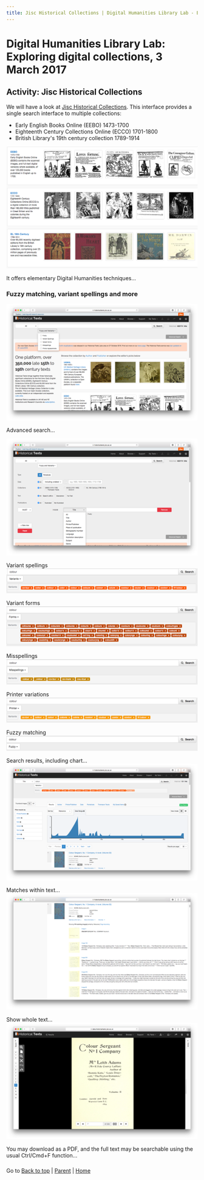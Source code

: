 ```yaml
---
title: Jisc Historical Collections | Digital Humanities Library Lab - Exploring digital collections, 3 March 2017
---
```


# Digital Humanities Library Lab: Exploring digital collections, 3 March 2017

## Activity: Jisc Historical Collections
We will have a look at [Jisc Historical Collections](http://historicaltexts.jisc.ac.uk/). This interface  provides a single search interface to multiple collections:

- Early English Books Online (EEBO) 1473-1700
- Eighteenth Century Collections Online (ECCO) 1701-1800
- British Library's 19th century collection 1789-1914

![Jisc Historical Collections](img/jhc-110.png)

It offers elementary Digital Humanities techniques...

### Fuzzy matching, variant spellings and more

![Jisc Historical Collections](img/jhc-120.png)

Advanced search...

![Jisc Historical Collections](img/jhc-130.png)

Variant spellings
![Jisc Historical Collections](img/jhc-140.png)

Variant forms
![Jisc Historical Collections](img/jhc-142.png)

Misspellings
![Jisc Historical Collections](img/jhc-144.png)

Printer variations
![Jisc Historical Collections](img/jhc-146.png)

Fuzzy matching
![Jisc Historical Collections](img/jhc-148.png)

Search results, including chart...
![Jisc Historical Collections](img/jhc-150.png)

Matches within text...
![Jisc Historical Collections](img/jhc-160.png)

Show whole text...
![Jisc Historical Collections](img/jhc-170.png)

You may download as a PDF, and the full text may be searchable using the usual Ctrl/Cmd+F function...

### 


Go to [Back to top](#activity-jisc-historical-collections) | [Parent](index.html) | [Home](/)
